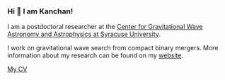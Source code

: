 ### Hi 👋 I am Kanchan!

I am a postdoctoral researcher at the [Center for Gravitational Wave Astronomy and Astrophysics at Syracuse University](https://gravitationalwaves.syracuse.edu/people/). 

I work on gravitational wave search from compact binary mergers.
More information about my research can be found on my [website](https://kanchansoni.owlstown.net). 

[My CV](https://github.com/Kanchan-05/Kanchan-05/blob/main/Kanchan_CV.pdf)
